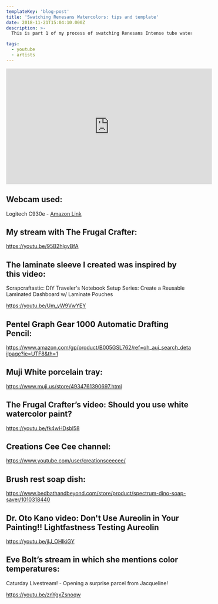 ```yaml
---
templateKey: 'blog-post'
title: 'Swatching Renesans Watercolors: tips and template'
date: 2018-11-21T15:04:10.000Z
description: >-
  This is part 1 of my process of swatching Renesans Intense tube watercolor paints. Linked below are things mentioned in this video. 

tags:
  - youtube
  - artists
---
```


<iframe width="560" height="315" src="https://www.youtube.com/embed/hDk0wAN_hAc" frameborder="0" allow="accelerometer; autoplay; encrypted-media; gyroscope; picture-in-picture" allowfullscreen></iframe>

## Webcam used:
Logitech C930e - [Amazon Link](https://www.amazon.com/gp/product/B00CRJWW2G/ref=oh_aui_search_detailpage?ie=UTF8&psc=1)

## My stream with The Frugal Crafter:
https://youtu.be/95B2hlgvBfA

## The laminate sleeve I created was inspired by this video:
Scrapcraftastic: DIY Traveler's Notebook Setup Series: Create a Reusable Laminated Dashboard w/ Laminate Pouches

https://youtu.be/Um_yW9VwYEY

## Pentel Graph Gear 1000 Automatic Drafting Pencil:
https://www.amazon.com/gp/product/B005GSL762/ref=oh_aui_search_detailpage?ie=UTF8&th=1

## Muji White porcelain tray:
https://www.muji.us/store/4934761390697.html

## The Frugal Crafter’s video:  Should you use white watercolor paint?
https://youtu.be/fk4wHDsbl58

## Creations Cee Cee channel:  
https://www.youtube.com/user/creationsceecee/

## Brush rest soap dish:
https://www.bedbathandbeyond.com/store/product/spectrum-dino-soap-saver/1010318440

## Dr. Oto Kano video:  Don't Use Aureolin in Your Painting!! Lightfastness Testing Aureolin
https://youtu.be/jIJ_OHlkiGY

## Eve Bolt’s stream in which she mentions color temperatures:  
Caturday Livestream! - Opening a surprise parcel from Jacqueline! 

https://youtu.be/znYgxZsnoqw